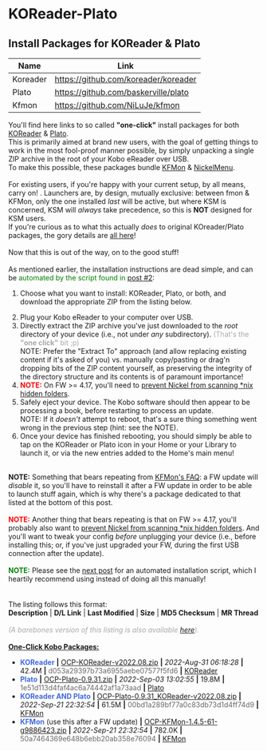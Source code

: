 # KOReader-Plato
## Install Packages for KOReader & Plato

| Name | Link |
| ------ | ------ |
| Koreader | https://github.com/koreader/koreader |
| Plato | https://github.com/baskerville/plato |
| Kfmon | https://github.com/NiLuJe/kfmon |

<div id="post_message_3797095" class="vb_postbit">
			
You'll find here links to so called <b>"one-click"</b> install packages for both <a href="https://github.com/koreader/koreader">KOReader</a> &amp; <a href="https://github.com/baskerville/plato">Plato</a>.<br>
This is primarily aimed at brand new users, with the goal of getting things to work in the most fool-proof manner possible, by simply unpacking a single ZIP archive in the root of your Kobo eReader over USB.<br>
To make this possible, these packages bundle <a href="https://github.com/NiLuJe/kfmon">KFMon</a> &amp; <a href="https://www.mobileread.com/forums/showthread.php?t=329525">NickelMenu</a>.<br>
<br>
For existing users, if you're happy with your current setup, by all means, carry on! <img src="https://www2.mobileread.com/i/smilies/wink.gif" border="0" alt="" title="Wink" class="inlineimg">. Launchers are, by design, mutually exclusive: between fmon &amp; KFMon, only the one installed <i>last</i> will be active, but where KSM is concerned, KSM will <i>always</i> take precedence, so this is <b>NOT</b> designed for KSM users.<br>
If you're curious as to what this actually <i>does</i> to original KOreader/Plato packages, the gory details are <a href="https://github.com/NiLuJe/kfmon/blob/master/tools/one-click.py">all here</a>!<br>
<br>
Now that this is out of the way, on to the good stuff!<br>
<br>
As mentioned earlier, the installation instructions are dead simple, and can be <span style="color:Green">automated by the script found in <a href="https://www.mobileread.com/forums/showpost.php?p=3797096&amp;postcount=2">post #2</a></span>:<ol style="list-style-type: decimal"><li> Choose what you want to install: KOReader, Plato, or both, and download the appropriate ZIP from the listing below.</li>
<li> Plug your Kobo eReader to your computer over USB.</li>
<li> Directly extract the ZIP archive you've just downloaded to the <i>root</i> directory of your device (i.e., not under <i>any</i> subdirectory). <span style="color:DarkGrey">(That's the <b>"one click"</b> bit ;p)</span><br>
   NOTE: Prefer the "Extract To" approach (and allow replacing existing content if it's asked of you) vs. manually copy/pasting or drag'n dropping bits of the ZIP content yourself, as preserving the integrity of the directory structure and its contents is of paramount importance!</li>
<li> <span style="color:Red"><b>NOTE:</b></span> On FW &gt;= 4.17, you'll need to <a href="https://github.com/NiLuJe/kfmon/blob/afd320d572e250315c0a0d1110cf8b1b321c4a27/tools/install.sh#L114-L130">prevent Nickel from scanning *nix hidden folders</a>.</li>
<li> Safely eject your device. The Kobo software should then appear to be processing a book, before restarting to process an update.<br>
   NOTE: If it <i>doesn't</i> attempt to reboot, that's a sure thing something went wrong in the previous step (hint: see the NOTE).</li>
<li> Once your device has finished rebooting, you should simply be able to tap on the KOReader or Plato icon in your Home or your Library to launch it, or via the new entries added to the Home's main menu!</li>
</ol><br>
<b>NOTE:</b> Something that bears repeating from <a href="https://github.com/NiLuJe/kfmon#things-to-watch-out-for">KFMon's FAQ</a>: a FW update will <i>disable</i> it, so you'll have to reinstall it after a FW update in order to be able to launch stuff again, which is why there's a package dedicated to that listed at the bottom of this post.<br>
<br>
<span style="color:Red"><b>NOTE:</b></span> Another thing that bears repeating is that on FW &gt;= 4.17, you'll probably also want to <a href="https://github.com/NiLuJe/kfmon/blob/afd320d572e250315c0a0d1110cf8b1b321c4a27/tools/install.sh#L114-L130">prevent Nickel from scanning *nix hidden folders</a>. And you'll want to tweak your config <i>before</i> unplugging your device (i.e., before installing this; or, if you've just upgraded your FW, during the first USB connection after the update).<br>
<br>
<span style="color:Green"><b>NOTE:</b></span> Please see the <a href="https://www.mobileread.com/forums/showpost.php?p=3797096&amp;postcount=2">next post</a> for an automated installation script, which I heartily recommend using instead of doing all this manually!<br>
<br>
<br>
The listing follows this format:<br>
<b>Description</b>  |  <b>D/L Link</b>  |  <b>Last Modified</b>  |  <b>Size</b>  |  <b>MD5 Checksum</b>  |  <b>MR Thread</b><br>
<br>
<span style="color:DarkGrey"><i>(A barebones version of this listing is also available <a href="https://storage.gra.cloud.ovh.net/v1/AUTH_2ac4bfee353948ec8ea7fd1710574097/kfmon-pub/kfmon.html">here</a>).</i></span><br>
<br>
<span class="resize_4"><b><span style="text-decoration: underline">One-Click Kobo Packages:</span></b></span><br>
<ul><li><span style="color:RoyalBlue"><b>KOReader</b></span>  <b>|</b>  <a href="https://storage.gra.cloud.ovh.net/v1/AUTH_2ac4bfee353948ec8ea7fd1710574097/kfmon-pub/OCP-KOReader-v2022.08.zip">OCP-KOReader-v2022.08.zip</a>  <b>|</b>  <i>2022-Aug-31 06:18:28</i>  <b>|</b>  42.4M  <b>|</b>  <span style="color:DimGray">d053a29397b73a6955aebe07577f5fd6</span>  <b>|</b>  <a href="https://www.mobileread.com/forums/forumdisplay.php?f=276">KOReader</a></li>
<li><span style="color:RoyalBlue"><b>Plato</b></span>  <b>|</b>  <a href="https://storage.gra.cloud.ovh.net/v1/AUTH_2ac4bfee353948ec8ea7fd1710574097/kfmon-pub/OCP-Plato-0.9.31.zip">OCP-Plato-0.9.31.zip</a>  <b>|</b>  <i>2022-Sep-03 13:02:55</i>  <b>|</b>  19.8M  <b>|</b>  <span style="color:DimGray">1e51d113d4faf4ac6a74442af1a73aad</span>  <b>|</b>  <a href="https://www.mobileread.com/forums/showthread.php?t=292914">Plato</a></li>
<li><span style="color:RoyalBlue"><b>KOReader AND Plato</b></span>  <b>|</b>  <a href="https://storage.gra.cloud.ovh.net/v1/AUTH_2ac4bfee353948ec8ea7fd1710574097/kfmon-pub/OCP-Plato-0.9.31_KOReader-v2022.08.zip">OCP-Plato-0.9.31_KOReader-v2022.08.zip</a>  <b>|</b>  <i>2022-Sep-21 22:32:54</i>  <b>|</b>  61.5M  <b>|</b>  <span style="color:DimGray">00bd1a289bf77a0c83db73d1d4ff74d9</span>  <b>|</b>  <a href="https://www.mobileread.com/forums/showthread.php?t=274231">KFMon</a></li>
<li><span style="color:RoyalBlue"><b>KFMon</b></span> (use this after a FW update)  <b>|</b>  <a href="https://storage.gra.cloud.ovh.net/v1/AUTH_2ac4bfee353948ec8ea7fd1710574097/kfmon-pub/OCP-KFMon-1.4.5-61-g9886423.zip">OCP-KFMon-1.4.5-61-g9886423.zip</a>  <b>|</b>  <i>2022-Sep-21 22:32:54</i>  <b>|</b>  782.0K  <b>|</b>  <span style="color:DimGray">50a7464369e648b6ebb20ab358e76094</span>  <b>|</b>  <a href="https://www.mobileread.com/forums/showthread.php?t=274231">KFMon</a></li>
</ul>
